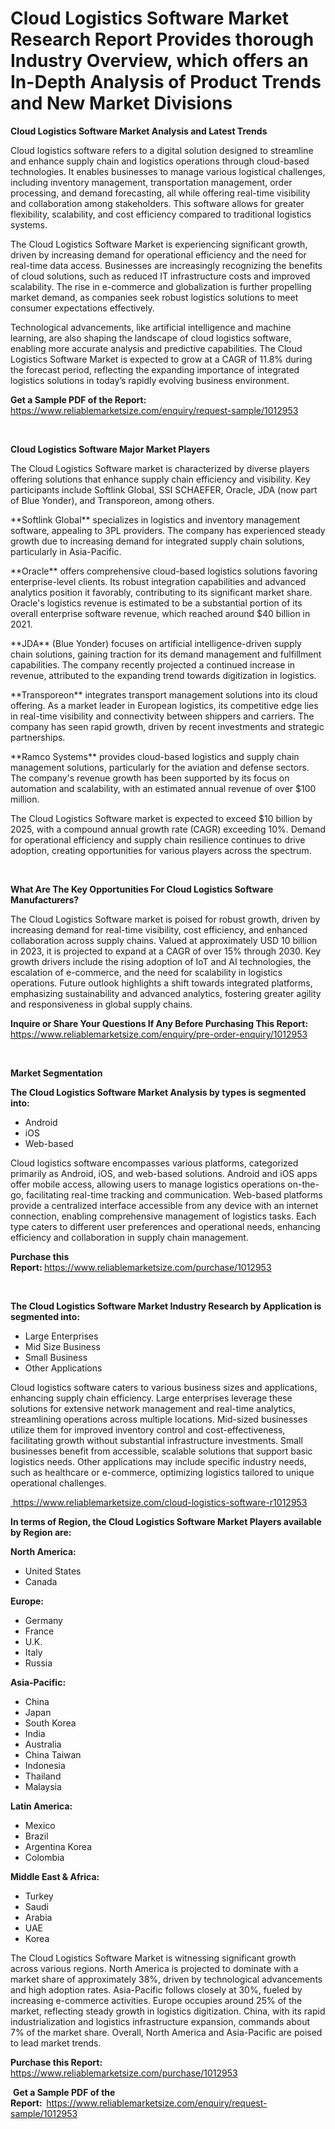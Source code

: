 <p><h1>Cloud Logistics Software Market Research Report Provides thorough Industry Overview, which offers an In-Depth Analysis of Product Trends and New Market Divisions</h1></p><p><strong>Cloud Logistics Software Market Analysis and Latest Trends</strong></p>
<p><p>Cloud logistics software refers to a digital solution designed to streamline and enhance supply chain and logistics operations through cloud-based technologies. It enables businesses to manage various logistical challenges, including inventory management, transportation management, order processing, and demand forecasting, all while offering real-time visibility and collaboration among stakeholders. This software allows for greater flexibility, scalability, and cost efficiency compared to traditional logistics systems.</p><p>The Cloud Logistics Software Market is experiencing significant growth, driven by increasing demand for operational efficiency and the need for real-time data access. Businesses are increasingly recognizing the benefits of cloud solutions, such as reduced IT infrastructure costs and improved scalability. The rise in e-commerce and globalization is further propelling market demand, as companies seek robust logistics solutions to meet consumer expectations effectively.</p><p>Technological advancements, like artificial intelligence and machine learning, are also shaping the landscape of cloud logistics software, enabling more accurate analysis and predictive capabilities. The Cloud Logistics Software Market is expected to grow at a CAGR of 11.8% during the forecast period, reflecting the expanding importance of integrated logistics solutions in today’s rapidly evolving business environment.</p></p>
<p><strong>Get a Sample PDF of the Report:&nbsp;</strong> <a href="https://www.reliablemarketsize.com/enquiry/request-sample/1012953?utm_campaign=2625&utm_medium=2&utm_source=Github&utm_content=ia&utm_term=17042025&utm_id=cloud-logistics-software">https://www.reliablemarketsize.com/enquiry/request-sample/1012953</a></p>
<p>&nbsp;</p>
<p><strong>Cloud Logistics Software Major Market Players</strong></p>
<p><p>The Cloud Logistics Software market is characterized by diverse players offering solutions that enhance supply chain efficiency and visibility. Key participants include Softlink Global, SSI SCHAEFER, Oracle, JDA (now part of Blue Yonder), and Transporeon, among others.</p><p>**Softlink Global** specializes in logistics and inventory management software, appealing to 3PL providers. The company has experienced steady growth due to increasing demand for integrated supply chain solutions, particularly in Asia-Pacific.</p><p>**Oracle** offers comprehensive cloud-based logistics solutions favoring enterprise-level clients. Its robust integration capabilities and advanced analytics position it favorably, contributing to its significant market share. Oracle's logistics revenue is estimated to be a substantial portion of its overall enterprise software revenue, which reached around $40 billion in 2021.</p><p>**JDA** (Blue Yonder) focuses on artificial intelligence-driven supply chain solutions, gaining traction for its demand management and fulfillment capabilities. The company recently projected a continued increase in revenue, attributed to the expanding trend towards digitization in logistics.</p><p>**Transporeon** integrates transport management solutions into its cloud offering. As a market leader in European logistics, its competitive edge lies in real-time visibility and connectivity between shippers and carriers. The company has seen rapid growth, driven by recent investments and strategic partnerships.</p><p>**Ramco Systems** provides cloud-based logistics and supply chain management solutions, particularly for the aviation and defense sectors. The company's revenue growth has been supported by its focus on automation and scalability, with an estimated annual revenue of over $100 million.</p><p>The Cloud Logistics Software market is expected to exceed $10 billion by 2025, with a compound annual growth rate (CAGR) exceeding 10%. Demand for operational efficiency and supply chain resilience continues to drive adoption, creating opportunities for various players across the spectrum.</p></p>
<p>&nbsp;</p>
<p><strong>What Are The Key Opportunities For Cloud Logistics Software Manufacturers?</strong></p>
<p><p>The Cloud Logistics Software market is poised for robust growth, driven by increasing demand for real-time visibility, cost efficiency, and enhanced collaboration across supply chains. Valued at approximately USD 10 billion in 2023, it is projected to expand at a CAGR of over 15% through 2030. Key growth drivers include the rising adoption of IoT and AI technologies, the escalation of e-commerce, and the need for scalability in logistics operations. Future outlook highlights a shift towards integrated platforms, emphasizing sustainability and advanced analytics, fostering greater agility and responsiveness in global supply chains.</p></p>
<p><strong>Inquire or Share Your Questions If Any Before Purchasing This Report:</strong> <a href="https://www.reliablemarketsize.com/enquiry/pre-order-enquiry/1012953?utm_campaign=2625&utm_medium=2&utm_source=Github&utm_content=ia&utm_term=17042025&utm_id=cloud-logistics-software">https://www.reliablemarketsize.com/enquiry/pre-order-enquiry/1012953</a></p>
<p>&nbsp;</p>
<p><strong>Market Segmentation</strong></p>
<p><strong>The Cloud Logistics Software Market Analysis by types is segmented into:</strong></p>
<p><ul><li>Android</li><li>iOS</li><li>Web-based</li></ul></p>
<p><p>Cloud logistics software encompasses various platforms, categorized primarily as Android, iOS, and web-based solutions. Android and iOS apps offer mobile access, allowing users to manage logistics operations on-the-go, facilitating real-time tracking and communication. Web-based platforms provide a centralized interface accessible from any device with an internet connection, enabling comprehensive management of logistics tasks. Each type caters to different user preferences and operational needs, enhancing efficiency and collaboration in supply chain management.</p></p>
<p><strong>Purchase this Report:&nbsp;</strong><a href="https://www.reliablemarketsize.com/purchase/1012953?utm_campaign=2625&utm_medium=2&utm_source=Github&utm_content=ia&utm_term=17042025&utm_id=cloud-logistics-software">https://www.reliablemarketsize.com/purchase/1012953</a></p>
<p>&nbsp;</p>
<p><strong>The Cloud Logistics Software Market Industry Research by Application is segmented into:</strong></p>
<p><ul><li>Large Enterprises</li><li>Mid Size Business</li><li>Small Business</li><li>Other Applications</li></ul></p>
<p><p>Cloud logistics software caters to various business sizes and applications, enhancing supply chain efficiency. Large enterprises leverage these solutions for extensive network management and real-time analytics, streamlining operations across multiple locations. Mid-sized businesses utilize them for improved inventory control and cost-effectiveness, facilitating growth without substantial infrastructure investments. Small businesses benefit from accessible, scalable solutions that support basic logistics needs. Other applications may include specific industry needs, such as healthcare or e-commerce, optimizing logistics tailored to unique operational challenges.</p></p>
<p><a href="https://www.reliablemarketsize.com/cloud-logistics-software-r1012953?utm_campaign=2625&utm_medium=2&utm_source=Github&utm_content=ia&utm_term=17042025&utm_id=cloud-logistics-software">&nbsp;https://www.reliablemarketsize.com/cloud-logistics-software-r1012953</a></p>
<p><strong>In terms of Region, the Cloud Logistics Software Market Players available by Region are:</strong></p>
<p>
    <p> <strong> North America: </strong>
        <ul>
            <li>United States</li>
            <li>Canada</li>
        </ul>
        </p> 
    <p> <strong> Europe: </strong>
        <ul>
            <li>Germany</li>
            <li>France</li>
            <li>U.K.</li>
            <li>Italy</li>
            <li>Russia</li>
        </ul>
        </p> 
    <p> <strong> Asia-Pacific: </strong>
        <ul>
            <li>China</li>
            <li>Japan</li>
            <li>South Korea</li>
            <li>India</li>
            <li>Australia</li>
            <li>China Taiwan</li>
            <li>Indonesia</li>
            <li>Thailand</li>
            <li>Malaysia</li>
        </ul>
        </p> 
    <p> <strong> Latin America: </strong>
        <ul>
            <li>Mexico</li>
            <li>Brazil</li>
            <li>Argentina Korea</li>
            <li>Colombia</li>
        </ul>
        </p> 
    <p> <strong> Middle East & Africa: </strong>
        <ul>
            <li>Turkey</li>
            <li>Saudi</li>
            <li>Arabia</li>
            <li>UAE</li>
            <li>Korea</li>
        </ul>
    </p>
    </p>
<p><p>The Cloud Logistics Software Market is witnessing significant growth across various regions. North America is projected to dominate with a market share of approximately 38%, driven by technological advancements and high adoption rates. Asia-Pacific follows closely at 30%, fueled by increasing e-commerce activities. Europe occupies around 25% of the market, reflecting steady growth in logistics digitization. China, with its rapid industrialization and logistics infrastructure expansion, commands about 7% of the market share. Overall, North America and Asia-Pacific are poised to lead market trends.</p></p>
<p><strong>Purchase this Report: </strong><a href="https://www.reliablemarketsize.com/purchase/1012953?utm_campaign=2625&utm_medium=2&utm_source=Github&utm_content=ia&utm_term=17042025&utm_id=cloud-logistics-software">https://www.reliablemarketsize.com/purchase/1012953</a></p>
<p>&nbsp;<strong>Get a Sample PDF of the Report:&nbsp;&nbsp;</strong><a href="https://www.reliablemarketsize.com/enquiry/request-sample/1012953?utm_campaign=2625&utm_medium=2&utm_source=Github&utm_content=ia&utm_term=17042025&utm_id=cloud-logistics-software">https://www.reliablemarketsize.com/enquiry/request-sample/1012953</a></p>
<p><strong></strong></p>
<p><p></p><p></p><p></p></p>